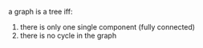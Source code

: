 a graph is a tree iff:

1. there is only one single component (fully connected)
2. there is no cycle in the graph